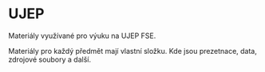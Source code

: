 # UJEP


Materiály využívané pro výuku na UJEP FSE.

Materiály pro každý předmět mají vlastní složku.
Kde jsou prezetnace, data, zdrojové soubory a další.
